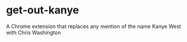 # get-out-kanye
A Chrome extension that replaces any mention of the name Kanye West with Chris Washington
